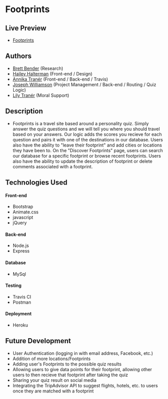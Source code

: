 # Footprints

## Live Preview
  - [Footprints](https://herokuapp.com/)


## Authors
  - [Brett Bender](https://github.com/benderb64z) (Research)
  - [Hailey Halterman](https://github.com/hhalterman) (Front-end / Design)
  - [Annika Tranér](https://github.com/Annikizzle) (Front-end / Back-end / Travis)
  - [Joseph Williamson](https://github.com/jmbw88) (Project Management / Back-end / Routing / Quiz Logic)
  - [Lily Tranér](https://github.com/Puglet) (Moral Support)
  
 
 ## Description
  - Footprints is a travel site based around a personality quiz. Simply answer the quiz questions and we will tell you where you should travel based on your answers. Our logic adds the scores you recieve for each question and pairs it with one of the destinations in our database. Users also have the ability to "leave their footprint" and add cities or locations they have been to. On the "Discover Footprints" page, users can search our database for a specific footprint or browse recent footprints. Users also have the ability to update the description of footprint or delete comments associated with a footprint.
  
  
  ## Technologies Used

  #### Front-end  
  - Bootstrap
  - Animate.css
  - javascript
  - jQuery

  #### Back-end
  - Node.js
  - Express

  #### Database
  - MySql

  #### Testing
  - Travis CI
  - Postman

  #### Deployment
  - Heroku
  
  
  ## Future Development
  - User Authentication (logging in with email address, Facebook, etc.)
  - Addition of more locations/Footprints
  - Adding user's Footprints to the possible quiz results
  - Allowing users to give data points for their footprint, allowing other users to then recieve that footprint after taking the quiz
  - Sharing your quiz result on social media
  - Integrating the TripAdvisor API to suggest flights, hotels, etc. to users once they are matched with a footprint
